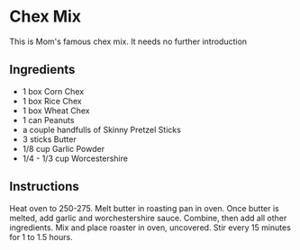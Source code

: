 # Chex Mix
This is Mom's famous chex mix. It needs no further introduction

## Ingredients
* 1 box Corn Chex
* 1 box Rice Chex
* 1 box Wheat Chex
* 1 can Peanuts
* a couple handfulls of Skinny Pretzel Sticks
* 3 sticks Butter
* 1/8 cup Garlic Powder
* 1/4 - 1/3 cup Worcestershire

## Instructions
Heat oven to 250-275. Melt butter in roasting pan in oven. Once butter is melted, add garlic and worchestershire sauce. Combine, then add all other ingredients. Mix and place roaster in oven, uncovered. Stir every 15 minutes for 1 to 1.5 hours.
